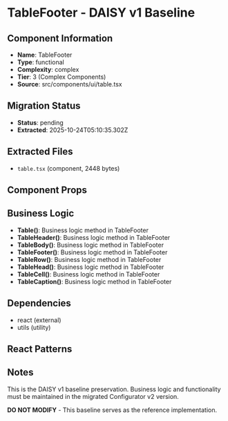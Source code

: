 # TableFooter - DAISY v1 Baseline

## Component Information

- **Name**: TableFooter
- **Type**: functional
- **Complexity**: complex
- **Tier**: 3 (Complex Components)
- **Source**: src/components/ui/table.tsx

## Migration Status

- **Status**: pending
- **Extracted**: 2025-10-24T05:10:35.302Z

## Extracted Files

- `table.tsx` (component, 2448 bytes)

## Component Props



## Business Logic

- **Table()**: Business logic method in TableFooter
- **TableHeader()**: Business logic method in TableFooter
- **TableBody()**: Business logic method in TableFooter
- **TableFooter()**: Business logic method in TableFooter
- **TableRow()**: Business logic method in TableFooter
- **TableHead()**: Business logic method in TableFooter
- **TableCell()**: Business logic method in TableFooter
- **TableCaption()**: Business logic method in TableFooter

## Dependencies

- react (external)
- utils (utility)

## React Patterns



## Notes

This is the DAISY v1 baseline preservation. Business logic and functionality
must be maintained in the migrated Configurator v2 version.

**DO NOT MODIFY** - This baseline serves as the reference implementation.
